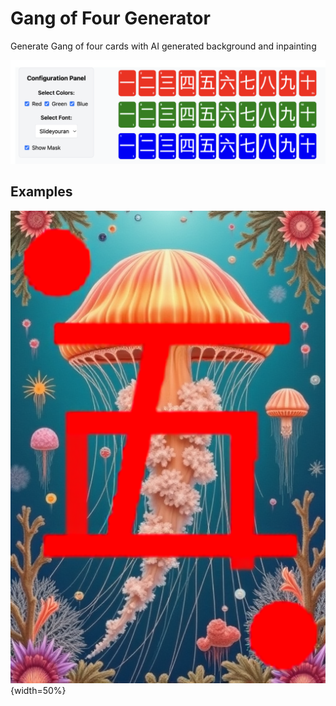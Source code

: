 # Gang of Four Generator

Generate Gang of four cards with AI generated background and inpainting

![screenshot](./docs/screenshot.png)

## Examples

![example1](./docs/example1.png){width=50%}
